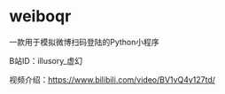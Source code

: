 # weiboqr
一款用于模拟微博扫码登陆的Python小程序

B站ID：illusory_虚幻

视频介绍：https://www.bilibili.com/video/BV1vQ4y127td/
